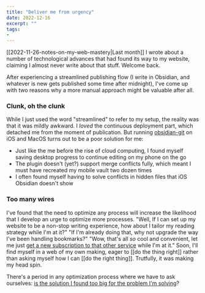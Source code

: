 ```yaml
---
title: "Deliver me from urgency"
date: 2022-12-16
excerpt: ""
tags:
- 
---
```

[[2022-11-26-notes-on-my-web-mastery|Last month]] I wrote about a number of technological advances that had found its way to my website, claiming I almost never write about that stuff. Welcome back.

After experiencing a streamlined publishing flow (I write in Obsidian, and whatever is new gets published some time after midnight), I've come up with two reasons why a more manual approach might be valuable after all.

### Clunk, oh the clunk
While I just used the word "streamlined" to refer to my setup, the reality was that it was mildly awkward. I *loved* the continuous deployment part, which detached me from the moment of publication. But running [obsidian-git](https://github.com/denolehov/obsidian-git) on iOS and MacOS turns out to be a poor solution for me:
- Just like the me before the rise of cloud computing, I found myself saving desktop progress to continue editing on my phone on the go
- The plugin doesn't (yet?) support merge conflicts fully, which meant I must have recreated my mobile vault two dozen times
- I often found myself having to solve conflicts in hidden files that iOS Obsidian doesn't show

### Too many wires
I've found that the need to optimize any process will increase the likelihood that I develop an urge to optimize more processes. "Well, If I can set up my website to be a non-stop writing experience, how about I tailor my reading strategy while I'm at it?" "If I'm already doing that, why not upgrade the way I've been handling bookmarks?" "Wow, that's all *so* cool and convenient, let me just [get a new subscription to that other service](https://tech.lgbt/@zinzy/109516100113957282) while I'm at it." Soon, I'll find myself in a web of my own making, eager to [[do the thing right]] rather than asking myself how I can [[do the right thing]]. Trutfully, it was making my head spin.

There's a period in any optimization process where we have to ask ourselves: [is the solution I found too big for the problem I'm solving](https://xkcd.com/1205/)?

